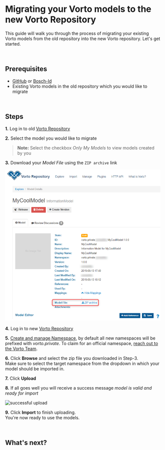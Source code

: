 # Migrating your Vorto models to the new Vorto Repository

This guide will walk you through the process of migrating your existing Vorto models from the old repository into the new Vorto repository. Let's get started.

<br />

## Prerequisites
- [GitHub](https://github.com/login) or [Bosch-Id](https://accounts.bosch-iot-suite.com/)
- Existing Vorto models in the old repository which you would like to migrate

<br />

## Steps
**1.** Log in to old [Vorto Repository](https://vorto-old.eclipse.org)

**2.** Select the model you would like to migrate
> **Note:** Select the checkbox *Only My Models* to view models created by you

**3.** Download your *Model File* using the `ZIP archive` link

![download model](../images/tutorials/migrate_model/download_model.png)

**4.** Log in to new [Vorto Repository](https://vorto.eclipse.org)

**5.** [Create and manage Namespace](./managing_namespaces.md), by default all new namespaces will be prefixed with *vorto.private*. To claim for an official namespace, [reach out to the Vorto Team](./tutorials/managing_namespaces.md#claiming-an-official-namespace).

**6.** Click **Browse** and select the zip file you downloaded in Step-3.   
Make sure to select the target namespace from the dropdown in which your model should be imported in.

**7.** Click **Upload** 

**8.** If all goes well you will receive a success message *model is valid and ready for import*

![successful upload](...)

**9.** Click **Import** to finish uploading.   
You're now ready to use the models.

<br />

## What's next?



